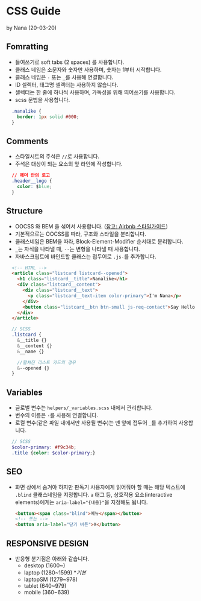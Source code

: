 # CSS Guide

by Nana (20-03-20)

## Fomratting

- 들여쓰기로 soft tabs (2 spaces) 를 사용합니다.
- 클래스 네임은 소문자와 숫자만 사용하며, 숫자는 1부터 시작합니다.
- 클래스 네임은 `-` 또는 `_`를 사용해 연결합니다.
- ID 셀렉터, 태그명 셀렉터는 사용하지 않습니다.
- 셀렉터는 한 줄에 하나씩 사용하며, 가독성을 위해 띄어쓰기를 사용합니다.
- scss 문법을 사용합니다.

```css
  .nanalike {
    border: 1px solid #000;
  }
```

## Comments

- 스타일시트의 주석은 `//`로 사용합니다.
- 주석은 대상이 되는 요소의 앞 라인에 작성합니다.

```css
  // 헤더 안의 로고
  .header__logo {
    color: $blue;
  }
```

## Structure

- OOCSS 와 BEM 을 섞어서 사용합니다. ([참고: Airbnb 스타일가이드](https://github.com/airbnb/css#oocss-and-bem))
- 기본적으로는 OOCSS를 따라, 구조와 스타일을 분리합니다.
- 클래스네임은 BEM을 따라, Block-Element-Modifier 순서대로 분리합니다.
- `_`는 자식을 나타낼 때, `--`는 변형을 나타낼 때 사용합니다.
- 자바스크립트에 바인드할 클래스는 접두어로 `.js-`를 추가합니다.

```HTML
  <!-- HTML -->
  <article class="listcard listcard--opened">
    <h1 class="listcard__title">Nanalike</h1>
    <div class="listcard__content">
      <div class="listcard__text">
        <p class="listcard__text-item color-primary">I'm Nana</p>
      </div>
      <button class="listcard__btn btn-small js-req-contact">Say Hello!</button>
    </div>
  </article>
```

```SCSS
  // SCSS
  .listcard {
    &__title {}
    &__content {}
    &__name {}

    //펼쳐진 리스트 카드의 경우
    &--opened {}
  }
```

## Variables

- 글로벌 변수는 `helpers/_variables.scss` 내에서 관리합니다.
- 변수의 이름은 `-`를 사용해 연결합니다.
- 로컬 변수(같은 파일 내에서만 사용될 변수)는 맨 앞에 접두어 `_`를 추가하여 사용합니다.
  
```SCSS
  // SCSS
  $color-primary: #f9c34b;
  .title {color: $color-primary;}
```

## SEO

- 화면 상에서 숨겨야 하지만 판독기 사용자에게 읽어줘야 할 때는 해당 텍스트에 `.blind` 클래스네임을 지정합니다. `a` 태그 등, 상호작용 요소(interactive elements)에게는 `aria-label="{내용}"`을 지정해도 됩니다.
  
  ```HTML
  <button><span class="blind">메뉴</span></button>
  <!-- 또는 -->
  <button aria-label="닫기 버튼">X</button>
  ```

## RESPONSIVE DESIGN

- 반응형 분기점은 아래와 같습니다.
  - desktop (1600~)
  - laptop (1280~1599) \*_기본_
  - laptopSM (1279~978)
  - tablet (640~979)
  - mobile (360~639)
